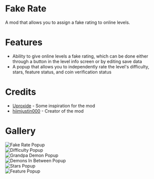 # Fake Rate
A mod that allows you to assign a fake rating to online levels.

# Features
- Ability to give online levels a fake rating, which can be done either through a button in the level info screen or by editing save data
- A popup that allows you to independently rate the level's difficulty, stars, feature status, and coin verification status

# Credits
- [Uproxide](user:25397826) - Some inspiration for the mod
- [hiimjustin000](user:7466002) - Creator of the mod

# Gallery
![Fake Rate Popup](hiimjustin000.fake_rate/image1.png?scale=0.9)\
![Difficulty Popup](hiimjustin000.fake_rate/image2.png?scale=0.9)\
![Grandpa Demon Popup](hiimjustin000.fake_rate/image3.png?scale=1.2)\
![Demons In Between Popup](hiimjustin000.fake_rate/image4.png?scale=0.9)\
![Stars Popup](hiimjustin000.fake_rate/image5.png?scale=1.4)\
![Feature Popup](hiimjustin000.fake_rate/image6.png?scale=0.9)